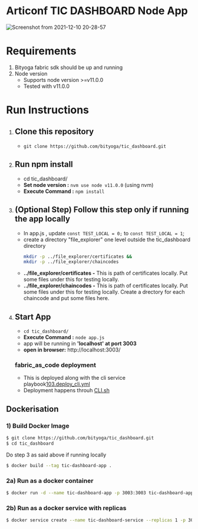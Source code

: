 # Articonf TIC DASHBOARD Node App

![Screenshot from 2021-12-10 20-28-57](https://user-images.githubusercontent.com/30879156/145630856-8e9c173e-a8a4-416d-b975-7b6558451ff4.png)



# Requirements

1. Bityoga fabric sdk should be up and running
2. Node version
   - Supports node version >=v11.0.0
   - Tested with v11.0.0

# Run Instructions

1. ## Clone this repository

   - `git clone https://github.com/bityoga/tic_dashboard.git`

2. ## Run npm install

   - cd tic_dashboard/
   - **Set node version :** `nvm use node v11.0.0`  (using nvm)
   - **Execute Command :** `npm install`

3. ## (Optional Step) Follow this step only if running the app locally  

   - In app.js , update `const TEST_LOCAL = 0;` to  `const TEST_LOCAL = 1`;
   - create a directory "file_explorer" one level outside the tic_dashboard directory 
     ```sh
     mkdir -p ../file_explorer/certificates && 
     mkdir -p ../file_explorer/chaincodes
     ```
   - **../file_explorer/certificates -** This is path of certificates locally. Put some files under this for testing locally. 
   - **../file_explorer/chaincodes -** This is path of certificates locally. Put some files under this for testing locally. Create a drectory for each chaincode and put some files here.

4. ## Start App
   - `cd tic_dashboard/`
   - **Execute Command :** `node app.js`
   - app will be running in **'localhost' at port 3003**
   - **open in browser:** http://localhost:3003/

   ### fabric_as_code deployment
   - This is deployed along with the cli service playbook[103.deploy_cli.yml](https://github.com/bityoga/fabric_as_code/blob/master/103.deploy_cli.yml)
   - Deployment happens throuh [CLI.sh](https://github.com/bityoga/fabric_as_code/blob/master/roles/hlf/cli/cli/files/CLI.sh)

## Dockerisation

### 1) Build Docker Image

```sh
$ git clone https://github.com/bityoga/tic_dashboard.git
$ cd tic_dashboard
```

Do step 3 as said above if running locally

```sh
$ docker build --tag tic-dashboard-app .
```

### 2a) Run as a docker container

```sh
$ docker run -d --name tic-dashboard-app -p 3003:3003 tic-dashboard-app:latest
```

### 2b) Run as a docker service with replicas

```sh
$ docker service create --name tic-dashboard-service --replicas 1 -p 3003:3003 tic-dashboard-app:latest
```

